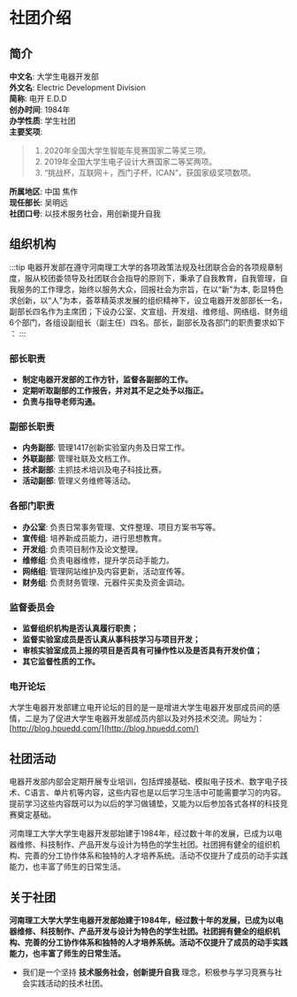# 社团介绍

## 简介

**中文名**: 大学生电器开发部  
**外文名**: Electric Development Division  
**简称**: 电开 E.D.D  
**创办时间**: 1984年  
**办学性质**: 学生社团  
**主要奖项**:  
>   1. 2020年全国大学生智能车竞赛国家二等奖三项。  
>   2. 2019年全国大学生电子设计大赛国家二等奖两项。  
>   3. “挑战杯，互联网＋，西门子杯，ICAN”，获国家级奖项数项。  

**所属地区**: 中国 焦作  
**现任部长**: 吴明远  
**社团口号**: 以技术服务社会，用创新提升自我

## 组织机构

:::tip
电器开发部在遵守河南理工大学的各项政策法规及社团联合会的各项规章制度，服从校团委领导及社团联合会指导的原则下，秉承了自我教育，自我管理，自我服务的工作理念，始终以服务大众，回报社会为宗旨，在以“新”为本, 彰显特色求创新，以“人”为本，荟萃精英求发展的组织精神下，设立电器开发部部长一名，副部长四名作为主席团；下设办公室、文宣组、开发组、维修组、网络组、财务组6个部门，各组设副组长（副主任）四名。部长，副部长及各部门的职责要求如下 ：
:::

### 部长职责

- **制定电器开发部的工作方针，监督各副部的工作。**
- **定期听取副部的工作报告，并对其不足之处予以指正。**
- **负责与指导老师沟通。**


### 副部长职责

- **内务副部**: 管理1417创新实验室内务及日常工作。
- **外联副部**: 管理社联及文档工作。
- **技术副部**: 主抓技术培训及电子科技比赛。
- **活动副部**: 管理义务维修等活动。

### 各部门职责

- **办公室**: 负责日常事务管理、文件整理、项目方案书写等。
- **宣传组**: 培养新成员能力，进行思想教育。
- **开发组**: 负责项目制作及论文整理。
- **维修组**: 负责电器维修，提升学员动手能力。
- **网络组**: 管理网站维护及内容更新，活动宣传等。
- **财务组**: 负责财务管理、元器件买卖及资金调动。


### 监督委员会

- **监督组织机构是否认真履行职责；**
- **监督实验室成员是否认真从事科技学习与项目开发；**
- **审核实验室成员上报的项目是否具有可操作性以及是否具有开发价值；**
- **其它监督性质的工作。**


### 电开论坛

大学生电器开发部建立电开论坛的目的是一是增进大学生电器开发部成员间的感情，二是为了促进大学生电器开发部成员内部以及对外技术交流。网址为：[http://blog.hpuedd.com/](http://blog.hpuedd.com/)

## 社团活动

电器开发部内部会定期开展专业培训，包括焊接基础、模拟电子技术、数字电子技术、C语言、单片机等内容，这些内容也是以后学习生活中可能需要学习的内容。提前学习这些内容既可以为以后的学习做铺垫，又能为以后参加各式各样的科技竞赛奠定基础。

河南理工大学大学生电器开发部始建于1984年，经过数十年的发展，已成为以电器维修、科技制作、产品开发与设计为特色的学生社团。社团拥有健全的组织机构、完善的分工协作体系和独特的人才培养系统。活动不仅提升了成员的动手实践能力，也丰富了师生的日常生活。
## 关于社团

**河南理工大学大学生电器开发部始建于1984年，经过数十年的发展，已成为以电器维修、科技制作、产品开发与设计为特色的学生社团。社团拥有健全的组织机构、完善的分工协作体系和独特的人才培养系统。活动不仅提升了成员的动手实践能力，也丰富了师生的日常生活。**

- 我们是一个坚持 **技术服务社会，创新提升自我** 理念，积极参与学习竞赛与社会实践活动的技术社团。


<!--

## 成果

-->
